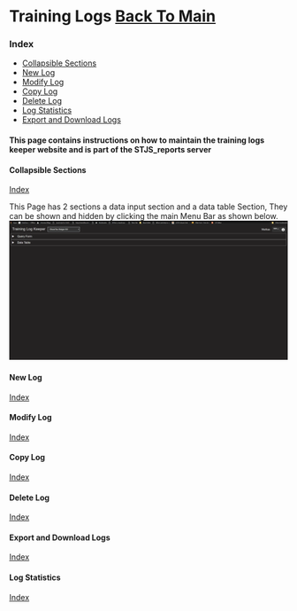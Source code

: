 # Training Logs [Back To Main](README.md)

### Index
* [Collapsible Sections](#collapsible-sections)
* [New Log](#new-log)
* [Modify Log](#modify-log)
* [Copy Log](#copy-log)
* [Delete Log](#delete-log)
* [Log Statistics](#log-statistics)
* [Export and Download Logs](#export-and-download-logs)

#### This page contains instructions on how to maintain the training logs keeper website and is part of the STJS_reports server

#### Collapsible Sections
[Index](#index)

This Page has 2 sections a data input section and a data table Section, 
They can be shown and hidden by clicking the main Menu Bar as shown below.
![collapsing_menus.gif missing](./ASSETS/collapsing_menus.gif)

#### New Log
[Index](#index)

#### Modify Log
[Index](#index)

#### Copy Log
[Index](#index)


#### Delete Log
[Index](#index)

#### Export and Download Logs
[Index](#index)


#### Log Statistics
[Index](#index)



